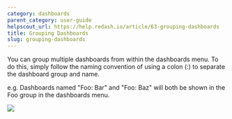 ```yaml
---
category: dashboards
parent_category: user-guide
helpscout_url: https://help.redash.io/article/63-grouping-dashboards
title: Grouping Dashboards
slug: grouping-dashboards
---
```

You can group multiple dashboards from within the dashboards menu. To do this,
simply follow the naming convention of using a colon (:) to separate the
dashboard group and name.

e.g. Dashboards named "Foo: Bar" and "Foo: Baz" will both be shown in the Foo
group in the dashboards menu.

![](/assets/images/docs/gitbook/group_dashboards.png)

